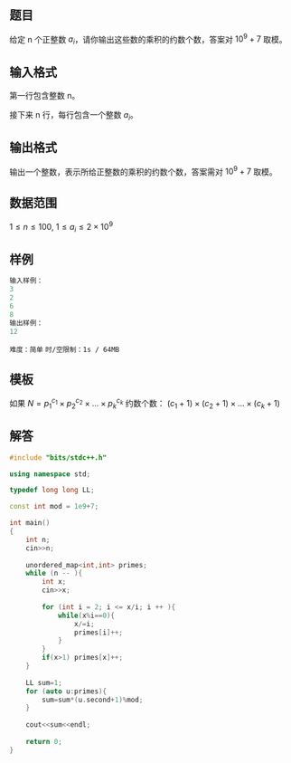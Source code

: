 ## 题目
给定 n 个正整数 $a_i$，请你输出这些数的乘积的约数个数，答案对 $10^9+7$ 取模。

## 输入格式
第一行包含整数 n。

接下来 n 行，每行包含一个整数 $a_i$。

## 输出格式
输出一个整数，表示所给正整数的乘积的约数个数，答案需对 $10^9+7$ 取模。

## 数据范围
$1≤n≤100,$
$1≤a_i≤2×10^9$

## 样例
```c++
输入样例：
3
2
6
8
输出样例：
12
```
`难度：简单`
`时/空限制：1s / 64MB`


## 模板
如果 $N = {p_1}^{c_1} \times {p_2}^{c_2} \times ... \times {p_k}^{c_k}$
约数个数： $(c_1 + 1) \times (c_2 + 1) \times ... \times (c_k + 1)$

## 解答
```c++
#include "bits/stdc++.h"

using namespace std;

typedef long long LL;

const int mod = 1e9+7;

int main()
{
    int n;
    cin>>n;
    
    unordered_map<int,int> primes;
    while (n -- ){
        int x;
        cin>>x;
        
        for (int i = 2; i <= x/i; i ++ ){
            while(x%i==0){
                x/=i;
                primes[i]++;
            }
        }
        if(x>1) primes[x]++;
    }
    
    LL sum=1;
    for (auto u:primes){
        sum=sum*(u.second+1)%mod;
    }
    
    cout<<sum<<endl;
    
    return 0;
}
```